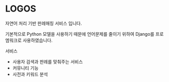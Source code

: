 # LOGOS
자연어 처리 기반 판례매칭 서비스 입니다.

기본적으로 Python 모델을 사용하기 때문에 언어문제를 줄이기 위하여 Django를 프로엠워크로 사용하였습니다.

서비스
- 사용자 검색과 판례를 맞춰주는 서비스
-  커뮤니티 기능
-  사전과 키워드 분석
